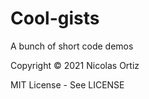 # Cool-gists
A bunch of short code demos

Copyright © 2021 Nicolas Ortiz

MIT License - See LICENSE 
